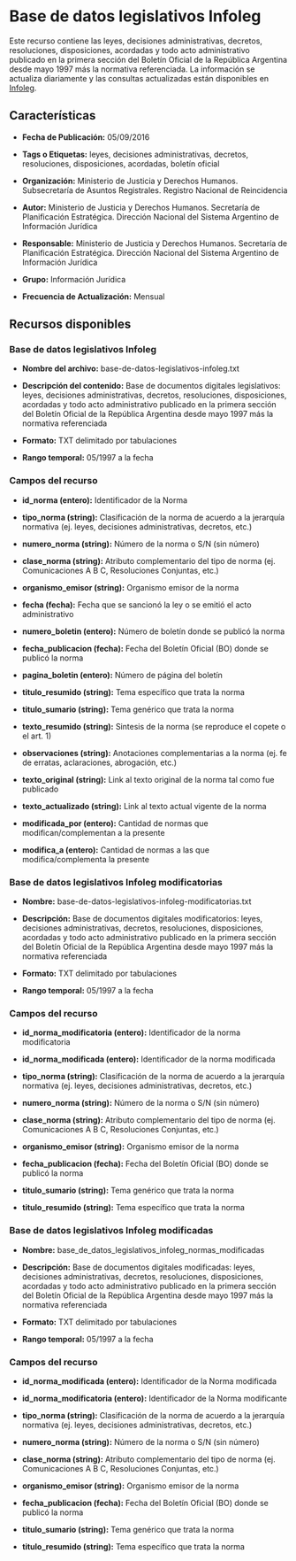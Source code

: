 Base de datos legislativos Infoleg
===========================================================

Este recurso contiene las leyes, decisiones administrativas, decretos, resoluciones, disposiciones, acordadas y todo acto administrativo publicado en la primera sección del Boletín Oficial de la República Argentina desde mayo 1997 más la normativa referenciada. La información se actualiza diariamente y las consultas actualizadas están disponibles en [Infoleg](http://www.infoleg.gob.ar/).

Características
---------------

- **Fecha de Publicación:** 05/09/2016

- **Tags o Etiquetas:** leyes, decisiones administrativas, decretos, resoluciones, disposiciones, acordadas, boletín oficial

- **Organización:** Ministerio de Justicia y Derechos Humanos. Subsecretaría de Asuntos Registrales. Registro Nacional de Reincidencia

- **Autor:** Ministerio de Justicia y Derechos Humanos. Secretaría de Planificación Estratégica. Dirección Nacional del Sistema Argentino de Información Jurídica

- **Responsable:** Ministerio de Justicia y Derechos Humanos. Secretaría de Planificación Estratégica. Dirección Nacional del Sistema Argentino de Información Jurídica

- **Grupo:** Información Jurídica

- **Frecuencia de Actualización:** Mensual

Recursos disponibles
--------------------

### Base de datos legislativos Infoleg

- **Nombre del archivo:** base-de-datos-legislativos-infoleg.txt

- **Descripción del contenido:** Base de documentos digitales legislativos: leyes, decisiones administrativas, decretos, resoluciones, disposiciones, acordadas y todo acto administrativo publicado en la primera sección del Boletín Oficial de la República Argentina desde mayo 1997 más la normativa referenciada

- **Formato:** TXT delimitado por tabulaciones

- **Rango temporal:** 05/1997 a la fecha

### Campos del recurso

- **id_norma (entero):** Identificador de la Norma

- **tipo_norma (string):** Clasificación de la norma de acuerdo a la jerarquía normativa (ej. leyes, decisiones administrativas, decretos, etc.)

- **numero_norma (string):** Número de la norma o S/N (sin número)

- **clase_norma (string):** Atributo complementario del tipo de norma (ej. Comunicaciones A B C, Resoluciones Conjuntas, etc.)

- **organismo_emisor (string):** Organismo emisor de la norma

- **fecha (fecha):** Fecha que se sancionó la ley o se emitió el acto administrativo

- **numero_boletin (entero):** Número de boletín donde se publicó la norma

- **fecha_publicacion (fecha):** Fecha del Boletín Oficial (BO) donde se publicó la norma

- **pagina_boletin (entero):** Número de página del boletín

- **titulo_resumido (string):** Tema específico que trata la norma

- **titulo_sumario (string):** Tema genérico que trata la norma

- **texto_resumido (string):** Sintesis de la norma (se reproduce el copete o el art. 1)

- **observaciones (string):** Anotaciones complementarias a la norma (ej. fe de erratas, aclaraciones, abrogación, etc.)

- **texto_original (string):** Link al texto original de la norma tal como fue publicado

- **texto_actualizado (string):** Link al texto actual vigente de la norma

- **modificada_por (entero):** Cantidad de normas que modifican/complementan a la presente

- **modifica_a (entero):** Cantidad de normas a las que modifica/complementa la presente

### Base de datos legislativos Infoleg modificatorias

- **Nombre:** base-de-datos-legislativos-infoleg-modificatorias.txt

- **Descripción:** Base de documentos digitales modificatorios: leyes, decisiones administrativas, decretos, resoluciones, disposiciones, acordadas y todo acto administrativo publicado en la primera sección del Boletín Oficial de la República Argentina desde mayo 1997 más la normativa referenciada

- **Formato:** TXT delimitado por tabulaciones

- **Rango temporal:** 05/1997 a la fecha

### Campos del recurso

- **id_norma_modificatoria (entero):** Identificador de la norma modificatoria

- **id_norma_modificada (entero):** Identificador de la norma modificada

- **tipo_norma (string):** Clasificación de la norma de acuerdo a la jerarquía normativa (ej. leyes, decisiones administrativas, decretos, etc.)

- **numero_norma (string):** Número de la norma o S/N (sin número)

- **clase_norma (string):** Atributo complementario del tipo de norma (ej. Comunicaciones A B C, Resoluciones Conjuntas, etc.)

- **organismo_emisor (string):** Organismo emisor de la norma

- **fecha_publicacion (fecha):** Fecha del Boletín Oficial (BO) donde se publicó la norma

- **titulo_sumario (string):** Tema genérico que trata la norma

- **titulo_resumido (string):** Tema específico que trata la norma

### Base de datos legislativos Infoleg modificadas

- **Nombre:** base_de_datos_legislativos_infoleg_normas_modificadas

- **Descripción:** Base de documentos digitales modificadas: leyes, decisiones administrativas, decretos, resoluciones, disposiciones, acordadas y todo acto administrativo publicado en la primera sección del Boletín Oficial de la República Argentina desde mayo 1997 más la normativa referenciada

- **Formato:** TXT delimitado por tabulaciones

- **Rango temporal:** 05/1997 a la fecha

### Campos del recurso

- **id_norma_modificada (entero):** Identificador de la Norma modificada

- **id_norma_modificatoria (entero):** Identificador de la Norma modificante

- **tipo_norma (string):** Clasificación de la norma de acuerdo a la jerarquía normativa (ej. leyes, decisiones administrativas, decretos, etc.)

- **numero_norma (string):** Número de la norma o S/N (sin número)

- **clase_norma (string):** Atributo complementario del tipo de norma (ej. Comunicaciones A B C, Resoluciones Conjuntas, etc.)

- **organismo_emisor (string):** Organismo emisor de la norma

- **fecha_publicacion (fecha):** Fecha del Boletín Oficial (BO) donde se publicó la norma

- **titulo_sumario (string):** Tema genérico que trata la norma

- **titulo_resumido (string):** Tema específico que trata la norma

